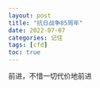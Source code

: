 ```yaml
---
layout: post
title: "抗日战争85周年"
date: 2022-07-07
categories: 记住
tags: [cfd]
toc: true
---
```


前进，不惜一切代价地前进
